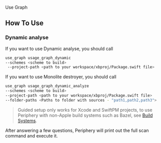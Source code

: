 Use Graph 

## How To Use

### Dynamic analyse

If you want to use Dynamic analyse, you should call
```sh
use_graph usage_graph_dynamic
--schemes <scheme to build>
 --project-path <path to your workspace/xbproj/Package.swift file>
```

If you want to use Monolite destroyer, you should call
```sh
use_graph usage_graph_dynamic_analyze
--schemes <scheme to build>
--project-path <path to your workspace/xbproj/Package.swift file>
--folder-paths <Paths to folder with sources - "path1,path2,path3">
```

> Guided setup only works for Xcode and SwiftPM projects, to use Periphery with non-Apple build systems such as Bazel, see [Build Systems](#build-systems).

After answering a few questions, Periphery will print out the full scan command and execute it.

